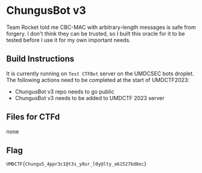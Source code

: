 # ChungusBot v3
Team Rocket told me CBC-MAC with arbitrary-length messages is safe from forgery. I don't think they can be trusted, so I built this oracle for it to be tested before I use it for my own important needs. 

## Build Instructions
It is currently running on `Test CTFBot` server on the UMDCSEC bots droplet. The following actions need to be completed at the start of UMDCTF2023:
- ChungusBot v3 repo needs to go public
- ChungusBot v3 needs to be added to UMDCTF 2023 server 

## Files for CTFd
none

## Flag
`UMDCTF{Chungu5_4ppr3c1@t3s_y0ur_l0y@lty_a61527bd8ec}`


